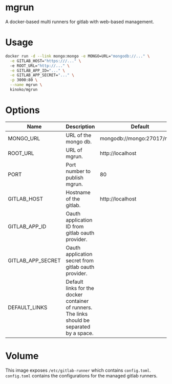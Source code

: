 # mgrun

A docker-based multi runners for gitlab with web-based management.

# Usage

```sh
docker run -d --link mongo:mongo -e MONGO=URL="mongodb://..." \
  -e GITLAB_HOST="https:///..." \ 
  -e ROOT_URL="http://..." \
  -e GITLAB_APP_ID="..." \
  -e GITLAB_APP_SECRET="..." \
  -p 3000:80 \
  --name mgrun \
  kinoko/mgrun
```

# Options

Name | Description | Default | Example
-----|-------------|---------|---------
MONGO_URL | URL of the mongo db. | mongodb://mongo:27017/mgrun |
ROOT_URL | URL of mgrun. | http://localhost |
PORT | Port number to publish mgrun. | 80 |
GITLAB_HOST | Hostname of the gitlab. | http://localhost |
GITLAB_APP_ID | Oauth application ID from gitlab oauth provider. | |
GITLAB_APP_SECRET | Oauth application secret from gitlab oauth provider. | 
DEFAULT_LINKS | Default links for the docker container of runners. The links should be separated by a space. | | "example:example test:test foo:bar"

# Volume

This image exposes `/etc/gitlab-runner` which contains `config.toml`. `config.toml` contains the configurations for the managed gitlab runners.
